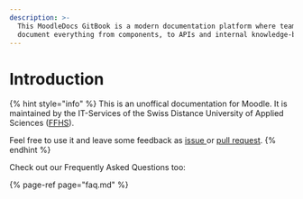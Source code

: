 ```yaml
---
description: >-
  This MoodleDocs GitBook is a modern documentation platform where teams can
  document everything from components, to APIs and internal knowledge-bases.
---
```


# Introduction

{% hint style="info" %}
This is an unoffical documentation for Moodle. It is maintained by the IT-Services of the Swiss Distance University of Applied Sciences \([FFHS](https://www.ffhs.ch)\).

Feel free to use it and leave some feedback as [issue ](https://github.com/ffhs/moodle-docs/issues)or [pull request](https://github.com/ffhs/moodle-docs/pulls).
{% endhint %}

Check out our Frequently Asked Questions too:

{% page-ref page="faq.md" %}

